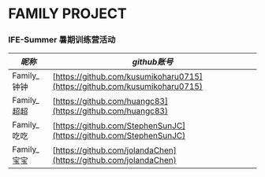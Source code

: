 # FAMILY PROJECT
### IFE-Summer 暑期训练营活动

*昵称* | *github账号* 
----|------
Family_钟钟 | [https://github.com/kusumikoharu0715](https://github.com/kusumikoharu0715)  
Family_超超 | [https://github.com/huangc83](https://github.com/huangc83)  
Family_吃吃 | [https://github.com/StephenSunJC](https://github.com/StephenSunJC)  
Family_宝宝 | [https://github.com/jolandaChen](https://github.com/jolandaChen)
